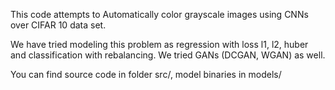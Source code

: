 This code attempts to Automatically color grayscale images using CNNs over CIFAR 10 data set.

We have tried modeling this problem as regression with loss l1, l2, huber and classification with rebalancing.
We tried GANs (DCGAN, WGAN) as well. 

You can find source code in folder src/, model  binaries in models/
